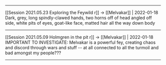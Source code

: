 #
---

[[Session 2021.05.23 Exploring the Feywild r]] -> [[Melvakar]] | 2022-01-18
Dark, grey, long spindly-clawed hands, two horns off of head angled off side, white pits of eyes, goat-like face, matted hair all the way down body

---

[[Session 2021.05.09 Holmgren in the pit r]] -> [[Melvakar]] | 2022-01-18
IMPORTANT TO INVESTIGATE: Melvakar is a powerful fey, creating chaos and discord through wars and stuff -- at all connected to all the turmoil and bad amongst my people???

---
